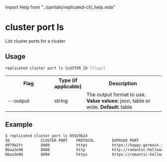 import Help from "../partials/replicated-cli/_help.mdx"

# cluster port ls

List cluster ports for a cluster

## Usage

```bash
replicated cluster port ls CLUSTER_ID [flags]
```

  <table>
  <tr>
    <th width="30%">Flag</th>
    <th width="20%">Type (if applicable)</th>
    <th width="50%">Description</th>
  </tr>
  <tr>
    <td>--output</td>
    <td>string</td>
    <td>The output format to use. <strong>Value values:</strong> json, table or wide. <strong>Default:</strong> table</td>
  </tr>
  <Help/>
</table>

## Example

```bash
$ replicated cluster port ls 05929b24
ID              CLUSTER PORT    PROTOCOL        EXPOSED PORT                                                   WILDCARD        STATUS
d079b2fc        8080            https           https://happy-germain.ingress.replicatedcluster.com            true            pending
0baa3e98        8080            http            http://romantic-hellman.ingress.replicatedcluster.com          false           ready
0baa3e98        8080            https           https://romantic-hellman.ingress.replicatedcluster.com         false           ready
```
